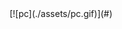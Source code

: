 <!--
<div align="center">
        <img align="center" src="./assets/pc.gif"/>
</div>

-->

<span style="display:block;text-align:center" onClick="0">
	[![pc](./assets/pc.gif)](#)
</span>
